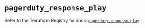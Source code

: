 # `pagerduty_response_play`

Refer to the Terraform Registry for docs: [`pagerduty_response_play`](https://registry.terraform.io/providers/pagerduty/pagerduty/3.11.3/docs/resources/response_play).
